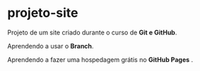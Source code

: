 # projeto-site
 Projeto de um site criado durante o curso de **Git e GitHub**.
 
 Aprendendo a usar o **Branch**.
 
 Aprendendo a fazer uma hospedagem grátis no **GitHub Pages** .
 
 
 
